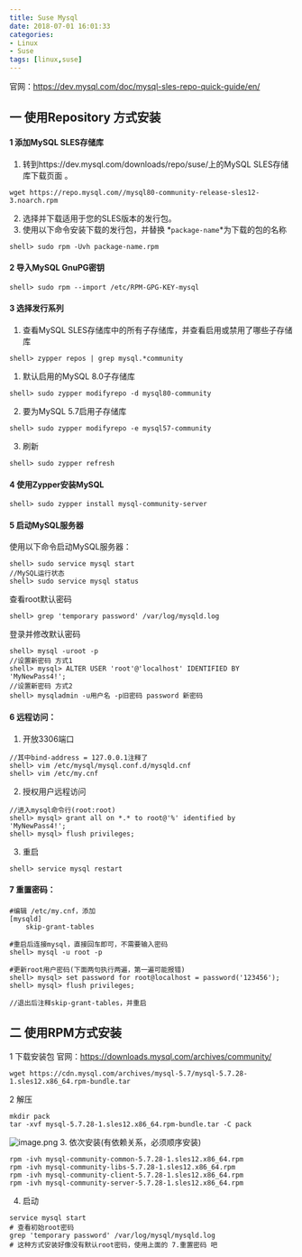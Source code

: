 ```yaml
---
title: Suse Mysql
date: 2018-07-01 16:01:33
categories: 
- Linux 
- Suse
tags: [linux,suse]
---
```


<meta name="referrer" content="no-referrer" />


官网：https://dev.mysql.com/doc/mysql-sles-repo-quick-guide/en/

## 一 使用Repository 方式安装

#### 1 添加MySQL SLES存储库

1. 转到https://dev.mysql.com/downloads/repo/suse/上的MySQL SLES存储库下载页面 。
```
wget https://repo.mysql.com//mysql80-community-release-sles12-3.noarch.rpm
```
2. 选择并下载适用于您的SLES版本的发行包。
3. 使用以下命令安装下载的发行包，并替换 *`package-name`*为下载的包的名称
```
shell> sudo rpm -Uvh package-name.rpm
```
#### 2 导入MySQL GnuPG密钥
	shell> sudo rpm --import /etc/RPM-GPG-KEY-mysql
#### 3 选择发行系列

1. 查看MySQL SLES存储库中的所有子存储库，并查看启用或禁用了哪些子存储库
```
shell> zypper repos | grep mysql.*community
```
1. 默认启用的MySQL 8.0子存储库
```
shell> sudo zypper modifyrepo -d mysql80-community
```
2. 要为MySQL 5.7启用子存储库
```
shell> sudo zypper modifyrepo -e mysql57-community
```
3. 刷新
```
shell> sudo zypper refresh
```
#### 4  使用Zypper安装MySQL
```
shell> sudo zypper install mysql-community-server
```
#### 5 启动MySQL服务器

使用以下命令启动MySQL服务器：
```
shell> sudo service mysql start
//MySQL运行状态
shell> sudo service mysql status
```
查看root默认密码
```
shell> grep 'temporary password' /var/log/mysqld.log
```
登录并修改默认密码
```
shell> mysql -uroot -p
//设置新密码 方式1
shell> mysql> ALTER USER 'root'@'localhost' IDENTIFIED BY 'MyNewPass4!';
//设置新密码 方式2
shell> mysqladmin -u用户名 -p旧密码 password 新密码 
```

#### 6 远程访问：
1. 开放3306端口
```
//其中bind-address = 127.0.0.1注释了
shell> vim /etc/mysql/mysql.conf.d/mysqld.cnf
shell> vim /etc/my.cnf
```
2. 授权用户远程访问
```
//进入mysql命令行(root:root)
shell> mysql> grant all on *.* to root@'%' identified by 'MyNewPass4!';
shell> mysql> flush privileges;
```
3. 重启
```
shell> service mysql restart
```

#### 7 重置密码：

```
#编辑 /etc/my.cnf，添加
[mysqld]
	skip-grant-tables
	
#重启后连接mysql，直接回车即可，不需要输入密码
shell> mysql -u root -p

#更新root用户密码(下面两句执行两遍，第一遍可能报错)
shell> mysql> set password for root@localhost = password('123456');
shell> mysql> flush privileges;

//退出后注释skip-grant-tables，并重启
```



## 二 使用RPM方式安装
1 下载安装包
官网：https://downloads.mysql.com/archives/community/

```
wget https://cdn.mysql.com/archives/mysql-5.7/mysql-5.7.28-1.sles12.x86_64.rpm-bundle.tar
```
2 解压
```
mkdir pack
tar -xvf mysql-5.7.28-1.sles12.x86_64.rpm-bundle.tar -C pack
```
![image.png](https://upload-images.jianshu.io/upload_images/2803682-d0bc999331258ede.png?imageMogr2/auto-orient/strip%7CimageView2/2/w/1240)
3. 依次安装(有依赖关系，必须顺序安装)
```
rpm -ivh mysql-community-common-5.7.28-1.sles12.x86_64.rpm
rpm -ivh mysql-community-libs-5.7.28-1.sles12.x86_64.rpm
rpm -ivh mysql-community-client-5.7.28-1.sles12.x86_64.rpm
rpm -ivh mysql-community-server-5.7.28-1.sles12.x86_64.rpm
```
4. 启动

```
service mysql start
# 查看初始root密码
grep 'temporary password' /var/log/mysql/mysqld.log
# 这种方式安装好像没有默认root密码，使用上面的 7.重置密码 吧
```

   
